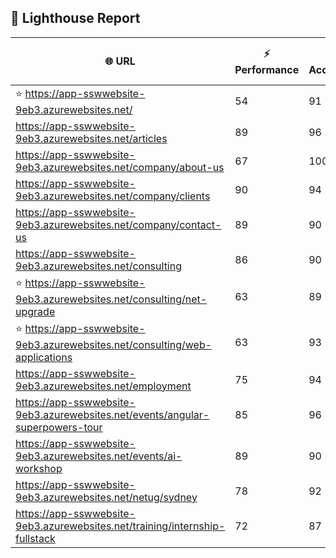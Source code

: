 ## 🚀 Lighthouse Report

| 🌐 URL | ⚡ Performance | ♿ Accessibility | ✅ Best Practices | 🔍 SEO | 📦 Bundle Size | 🗑️ Unused Bundle |
| --- | ----------- | ------------- | -------------- | --- | ---------------- | ---------------- |
| ⭐ https://app-sswwebsite-9eb3.azurewebsites.net/ | 54 | 91 | 78 | 100 | 4.60 MB | 2.24 MB |
| https://app-sswwebsite-9eb3.azurewebsites.net/articles | 89 | 96 | 78 | 92 | 4.23 MB | 2.00 MB |
| https://app-sswwebsite-9eb3.azurewebsites.net/company/about-us | 67 | 100 | 78 | 100 | 4.12 MB | 1.95 MB |
| https://app-sswwebsite-9eb3.azurewebsites.net/company/clients | 90 | 94 | 78 | 100 | 4.52 MB | 2.21 MB |
| https://app-sswwebsite-9eb3.azurewebsites.net/company/contact-us | 89 | 90 | 78 | 92 | 7.47 MB | 4.60 MB |
| https://app-sswwebsite-9eb3.azurewebsites.net/consulting | 86 | 90 | 74 | 100 | 7.74 MB | 4.80 MB |
| ⭐ https://app-sswwebsite-9eb3.azurewebsites.net/consulting/net-upgrade | 63 | 89 | 59 | 85 | 7.76 MB | 4.84 MB |
| ⭐ https://app-sswwebsite-9eb3.azurewebsites.net/consulting/web-applications | 63 | 93 | 59 | 85 | 7.74 MB | 4.80 MB |
| https://app-sswwebsite-9eb3.azurewebsites.net/employment | 75 | 94 | 78 | 100 | 4.38 MB | 1.97 MB |
| https://app-sswwebsite-9eb3.azurewebsites.net/events/angular-superpowers-tour | 85 | 96 | 74 | 100 | 7.50 MB | 4.69 MB |
| https://app-sswwebsite-9eb3.azurewebsites.net/events/ai-workshop | 89 | 90 | 74 | 92 | 7.50 MB | 4.65 MB |
| https://app-sswwebsite-9eb3.azurewebsites.net/netug/sydney | 78 | 92 | 78 | 92 | 4.60 MB | 2.24 MB |
| https://app-sswwebsite-9eb3.azurewebsites.net/training/internship-fullstack | 72 | 87 | 74 | 100 | 4.12 MB | 1.93 MB |